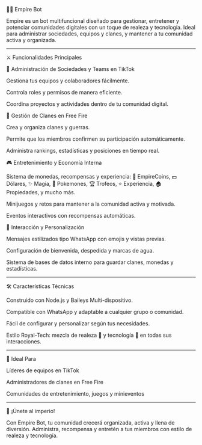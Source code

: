 👑🤖 Empire Bot 

Empire es un bot multifuncional diseñado para gestionar, entretener y potenciar comunidades digitales con un toque de realeza y tecnología. Ideal para administrar sociedades, equipos y clanes, y mantener a tu comunidad activa y organizada.


---

⚔️ Funcionalidades Principales

🏰 Administración de Sociedades y Teams en TikTok

Gestiona tus equipos y colaboradores fácilmente.

Controla roles y permisos de manera eficiente.

Coordina proyectos y actividades dentro de tu comunidad digital.


🔫 Gestión de Clanes en Free Fire

Crea y organiza clanes y guerras.

Permite que los miembros confirmen su participación automáticamente.

Administra rankings, estadísticas y posiciones en tiempo real.


🎮 Entretenimiento y Economía Interna

Sistema de monedas, recompensas y experiencia:
👑 EmpireCoins, 💵 Dólares, ✨ Magia, 🐾 Pokemones, 🏆 Trofeos, ⭐ Experiencia, 🏠 Propiedades, y mucho más.

Minijuegos y retos para mantener a la comunidad activa y motivada.

Eventos interactivos con recompensas automáticas.


🤖 Interacción y Personalización

Mensajes estilizados tipo WhatsApp con emojis y vistas previas.

Configuración de bienvenida, despedida y marcas de agua.

Sistema de bases de datos interno para guardar clanes, monedas y estadísticas.



---

🛠️ Características Técnicas

Construido con Node.js y Baileys Multi-dispositivo.

Compatible con WhatsApp y adaptable a cualquier grupo o comunidad.

Fácil de configurar y personalizar según tus necesidades.

Estilo Royal-Tech: mezcla de realeza 👑 y tecnología 🤖 en todas sus interacciones.



---

🎯 Ideal Para

Líderes de equipos en TikTok

Administradores de clanes en Free Fire

Comunidades de entretenimiento, juegos y minieventos



---

🚀 ¡Únete al imperio!

Con Empire Bot, tu comunidad crecerá organizada, activa y llena de diversión. Administra, recompensa y entretén a tus miembros con estilo de realeza y tecnología.


